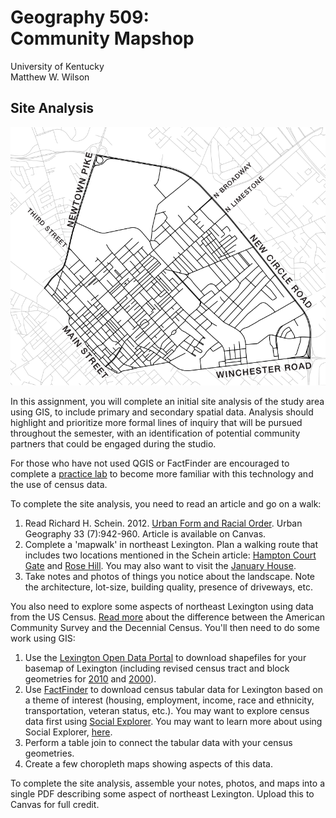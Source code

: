 # Geography 509: <br>Community Mapshop

University of Kentucky
<br>Matthew W. Wilson

## Site Analysis

![Northeast Lexington](images/NELEX.png "NELEX")

In this assignment, you will complete an initial site analysis of the study area using GIS, to include primary and secondary spatial data. Analysis should highlight and prioritize more formal lines of inquiry that will be pursued throughout the semester, with an identification of potential community partners that could be engaged during the studio.

For those who have not used QGIS or FactFinder are encouraged to complete a [practice lab](https://wilsonism.github.io/geo109/mapping-4/) to become more familiar with this technology and the use of census data.

To complete the site analysis, you need to read an article and go on a walk:

  1. Read Richard H. Schein. 2012. [Urban Form and Racial Order](https://www.tandfonline.com/doi/abs/10.2747/0272-3638.33.7.942). Urban Geography 33 (7):942-960. Article is available on Canvas.
  2. Complete a 'mapwalk' in northeast Lexington. Plan a walking route that includes two locations mentioned in the Schein article: [Hampton Court Gate](https://goo.gl/maps/kR2RYp1Yq7r) and [Rose Hill](https://goo.gl/maps/gGi2aiun6942). You may also want to visit the [January House](https://goo.gl/maps/dUpfrwLLM942).
  3. Take notes and photos of things you notice about the landscape. Note the architecture, lot-size, building quality, presence of driveways, etc.
  
You also need to explore some aspects of northeast Lexington using data from the US Census. [Read more](https://www.census.gov/content/dam/Census/library/publications/2018/acs/acs_general_handbook_2018_ch09.pdf) about the difference between the American Community Survey and the Decennial Census. You'll then need to do some work using GIS:

  1. Use the [Lexington Open Data Portal](https://data.lexingtonky.gov/group) to download shapefiles for your basemap of Lexington (including revised census tract and block geometries for [2010](https://data.lexingtonky.gov/group/miscellaneous) and [2000](https://data.lexingtonky.gov/group/historical?page=2)). 
  2. Use [FactFinder](http://factfinder.census.gov) to download census tabular data for Lexington based on a theme of interest (housing, employment, income, race and ethnicity, transportation, veteran status, etc.). You may want to explore census data first using [Social Explorer](https://www.socialexplorer.com/). You may want to learn more about using Social Explorer, [here](https://wilsonism.github.io/geo109/mapping-3/mapping-3-instructions.html).
  3. Perform a table join to connect the tabular data with your census geometries.
  4. Create a few choropleth maps showing aspects of this data.
  
To complete the site analysis, assemble your notes, photos, and maps into a single PDF describing some aspect of northeast Lexington. Upload this to Canvas for full credit.